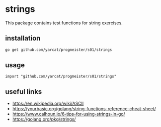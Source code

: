 # strings

This package contains test functions for string exercises.

## installation

```bash
go get github.com/yarcat/progmeister/s01/strings
```

## usage

```golang
import "github.com/yarcat/progmeister/s01/strings"
```

## useful links

* https://en.wikipedia.org/wiki/ASCII
* https://yourbasic.org/golang/string-functions-reference-cheat-sheet/
* https://www.calhoun.io/6-tips-for-using-strings-in-go/
* https://golang.org/pkg/strings/
